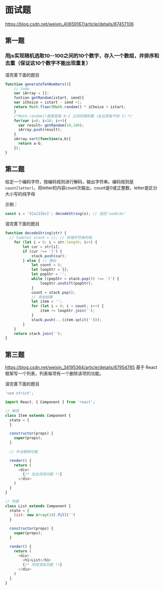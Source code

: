 # 面试题
https://blog.csdn.net/weixin_40659167/article/details/87457106
## 第一题

### 用js实现随机选取10--100之间的10个数字，存入一个数组，并排序和去重（保证这10个数字不能出现重复）

请完善下面的题目
```javascript
function generateTenNumbers(){
    // todo
    var iArray = []; 
    funtion getRandom(istart, iend){
    var iChoice = istart - iend +1;
    return Math.floor(Math.random() * iChoice + istart;
    }
    /*Math.random()就是获取 0-1 之间的随机数（永远获取不到 1）*/
    for(var i=0; i<10; i++){
      var result= getRandom(10,100);
      iArray.push(result);
    }
    iArray.sort(function(a,b){
      return a-b;
    });
}
```

## 第二题

给定一个编码字符，按编码规则进行解码，输出字符串。编码规则是`count[letter]`，将letter的内容count次输出，count是0或正整数，letter是区分大小写的纯字母

示例：
```javascript
const s = '3[a]2[bc]'; decodeString(s); // 返回'aaabcbc'
```
请完善下面的题目
```javascript
function decodeString(str) {
  // todolet stack = []; // 存储字符串的栈
    for (let i = 0; i < str.length; i++) {
        let cur = str[i];
        if (cur !== ']') {
            stack.push(cur);
        } else { // 弹出
            let count = 0;
            let loopStr = [];
            let popStr = '';
            while ((popStr = stack.pop()) !== '[') {
                loopStr.unshift(popStr);
            }
            count = stack.pop();
            // 添加结果
            let item = '';
            for (let i = 0; i < count; i++) {
                item += loopStr.join('');
            }
            stack.push(...(item.split('')));
        }
    }
    return stack.join('');
}
```

## 第三题
https://blog.csdn.net/weixin_34195364/article/details/87954785
基于 React 框架写一个列表，列表每项有一个删除该项的功能。

请完善下面的题目

```javascript
'use strict';

import React, { Component } from 'react';

// 单项
class Item extends Component {
  state = {
  }

  constructor(props) {
    super(props);
  }
  
  // 补全删除功能

  render() {
    return (
      <div>
        {/* 在此完成功能 */}
      </div>
    )
  }
}

// 列表
class List extends Component {
  state = {
    list: new Array(10).fill('')
  }

  constructor(props) {
    super(props);
  }

  render() {
    return (
      <div>
        <h1>List</h1>
        {/* 完成渲染功能 */}
      </div>
    )
  }
}
```

